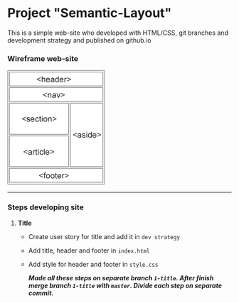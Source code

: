# Project "Semantic-Layout"

This is a simple web-site who developed with HTML/CSS, git branches and development strategy and published on github.io

### Wireframe web-site

![wireframe](./wireframe.gif)

---

### Steps developing site
1. **Title**
    - Create user story for title and add it in `dev strategy`
    - Add title, header and footer in `index.html`
    - Add style for header and footer in `style.css`

        ***Made all these steps on separate branch `1-title`. After finish merge branch `1-title` with `master`. Divide each step on separate commit.***

